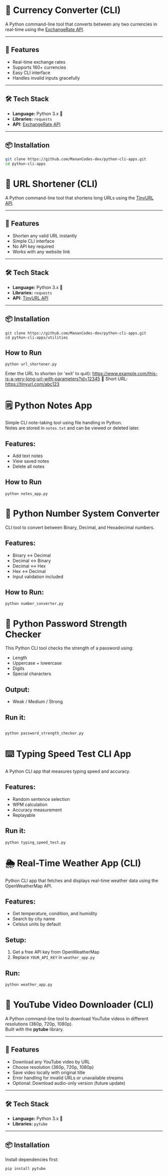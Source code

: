 # 💱 Currency Converter (CLI)

A Python command-line tool that converts between any two currencies in real-time using the [ExchangeRate API](https://www.exchangerate-api.com/).

---

## 🚀 Features
- Real-time exchange rates
- Supports 160+ currencies
- Easy CLI interface
- Handles invalid inputs gracefully

---

## 🛠 Tech Stack
- **Language:** Python 3.x 🐍
- **Libraries:** `requests`
- **API:** [ExchangeRate API](https://www.exchangerate-api.com/)

---

## 📦 Installation
```bash
git clone https://github.com/MananCodes-dev/python-cli-apps.git
cd python-cli-apps
```
# 🔗 URL Shortener (CLI)

A Python command-line tool that shortens long URLs using the [TinyURL API](https://tinyurl.com/).

---

## 🚀 Features
- Shorten any valid URL instantly
- Simple CLI interface
- No API key required
- Works with any website link

---

## 🛠 Tech Stack
- **Language:** Python 3.x 🐍
- **Libraries:** `requests`
- **API:** [TinyURL API](https://tinyurl.com/)

---

## 📦 Installation
```
git clone https://github.com/MananCodes-dev/python-cli-apps.git
cd python-cli-apps/utilities
```
## How to Run
```
python url_shortener.py
```
Enter the URL to shorten (or 'exit' to quit): https://www.example.com/this-is-a-very-long-url-with-parameters?id=12345
🔗 Short URL: https://tinyurl.com/abc123

# 🗒 Python Notes App

Simple CLI note-taking tool using file handling in Python.  
Notes are stored in `notes.txt` and can be viewed or deleted later.

## Features:
- Add text notes
- View saved notes
- Delete all notes

## How to Run
```
python notes_app.py
```
# 🔢 Python Number System Converter

CLI tool to convert between Binary, Decimal, and Hexadecimal numbers.

## Features:
- Binary ↔ Decimal
- Decimal ↔ Binary
- Decimal ↔ Hex
- Hex ↔ Decimal
- Input validation included

## How to Run:
```
python number_converter.py
```
# 🔐 Python Password Strength Checker

This Python CLI tool checks the strength of a password using:
- Length
- Uppercase + lowercase
- Digits
- Special characters

## Output:
- Weak / Medium / Strong

## Run it:
````

python password_strength_checker.py

````
# ⌨️ Typing Speed Test CLI App

A Python CLI app that measures typing speed and accuracy.

## Features:
- Random sentence selection
- WPM calculation
- Accuracy measurement
- Replayable

## Run it:
```
python typing_speed_test.py
```
# 🌦 Real-Time Weather App (CLI)

Python CLI app that fetches and displays real-time weather data using the OpenWeatherMap API.

## Features:
- Get temperature, condition, and humidity
- Search by city name
- Celsius units by default

## Setup:
1. Get a free API key from OpenWeatherMap
2. Replace `YOUR_API_KEY` in `weather_app.py`

## Run:
```bash
python weather_app.py
```

# 🎥 YouTube Video Downloader (CLI)

A Python command-line tool to download YouTube videos in different resolutions (360p, 720p, 1080p).  
Built with the **pytube** library.

---

## 🚀 Features
- Download any YouTube video by URL  
- Choose resolution (360p, 720p, 1080p)  
- Save video locally with original title  
- Error handling for invalid URLs or unavailable streams  
- Optional: Download audio-only version (future update)

---

## 🛠 Tech Stack
- **Language:** Python 3.x 🐍  
- **Libraries:** `pytube`

---

## 📦 Installation
Install dependencies first:
```
pip install pytube
```
